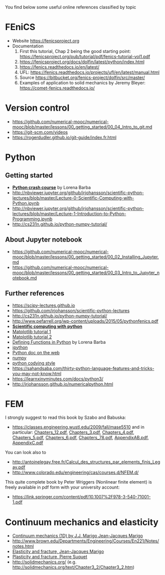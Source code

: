You find below some useful online references classified by topic

# FEniCS
* Website https://fenicsproject.org
* Documentation
   1. First this tutorial, Chap 2 being the good starting point: https://fenicsproject.org/pub/tutorial/pdf/fenics-tutorial-vol1.pdf
   2. https://fenicsproject.org/docs/dolfin/latest/python/index.html
   3. https://fenics.readthedocs.io/en/latest/
   4. UFL: https://fenics.readthedocs.io/projects/ufl/en/latest/manual.html
   5. Source https://bitbucket.org/fenics-project/dolfin/src/master/
   6. Examples of application to solid mechanics by Jeremy Bleyer: https://comet-fenics.readthedocs.io/

 
# Version control
* https://github.com/numerical-mooc/numerical-mooc/blob/master/lessons/00_getting_started/00_04_Intro_to_git.md
* https://git-scm.com/videos
* https://rogerdudler.github.io/git-guide/index.fr.html


# Python

## Getting started
* [**Python crash course**](http://nbviewer.ipython.org/github/barbagroup/AeroPython/blob/master/lessons/00_Lesson00_QuickPythonIntro.ipynb) by Lorena Barba
* http://nbviewer.jupyter.org/github/jrjohansson/scientific-python-lectures/blob/master/Lecture-0-Scientific-Computing-with-Python.ipynb
* http://nbviewer.jupyter.org/github/jrjohansson/scientific-python-lectures/blob/master/Lecture-1-Introduction-to-Python-Programming.ipynb
* http://cs231n.github.io/python-numpy-tutorial/

## About Jupyter notebook
* https://github.com/numerical-mooc/numerical-mooc/blob/master/lessons/00_getting_started/00_02_Installing_Jupyter.md
* https://github.com/numerical-mooc/numerical-mooc/blob/master/lessons/00_getting_started/00_03_Intro_to_Jupyter_notebook.md

## Further references
* https://scipy-lectures.github.io
* https://github.com/jrjohansson/scientific-python-lectures
* http://cs231n.github.io/python-numpy-tutorial/
* http://www.pefarrell.org/wp-content/uploads/2015/05/pythonfenics.pdf
* [**Scientific computing with python**](https://github.com/jrjohansson/scientific-python-lectures)
* [Matplotlib tutorial 1](http://matplotlib.org/users/pyplot_tutorial.html)
* [Matplotlib tutorial 2](http://www.loria.fr/~rougier/teaching/matplotlib/)
* [Defining Functions in Python](http://nbviewer.ipython.org/urls/bitbucket.org/cfdpython/cfd-python-class/raw/master/lessons/11%2520-%2520Defining%2520Function%2520in%2520Python.ipynb) by Lorena Barba
* [ipython](http://ipython.org/)
* [Python doc on the web](https://wiki.python.org/moin/BeginnersGuide/Programmers)
* [numpy](http://www.numpy.org/)
* [python codying style](http://www.python.org/dev/peps/pep-0008/)
* https://sahandsaba.com/thirty-python-language-features-and-tricks-you-may-not-know.html
* https://learnxinyminutes.com/docs/python3/
* http://jrjohansson.github.io/numericalpython.html

# FEM
I strongly suggest to read this book by Szabo and Babuska:
* https://classes.engineering.wustl.edu/2009/fall/mase5510 and in particular:
[Chapters_12.pdf](https://classes.engineering.wustl.edu/2009/fall/mase5510/Chapters_12.pdf),
[Chapters_3.pdf](https://classes.engineering.wustl.edu/2009/fall/mase5510/Chapter_3.pdf),
[Chapters_4.pdf](https://classes.engineering.wustl.edu/2009/fall/mase5510/Chapter_4.pdf),
[Chapters_5.pdf](https://classes.engineering.wustl.edu/2009/fall/mase5510/Chapter_5.pdf),
[Chapters_6.pdf](https://classes.engineering.wustl.edu/2009/fall/mase5510/Chapter_6.pdf),
[Chapters_78.pdf](https://classes.engineering.wustl.edu/2009/fall/mase5510/Chapters_78.pdf),
[AppendixAB.pdf](https://classes.engineering.wustl.edu/2009/fall/mase5510/Appendices_AB.pdf),
[AppendixC.pdf](https://classes.engineering.wustl.edu/2009/fall/mase5510/Appendix_C.pdf)

You can look also to
* http://antoinelegay.free.fr/Calcul_des_structures_par_elements_finis_Legay.pdf
* http://www.colorado.edu/engineering/cas/courses.d/NFEM.d/

This quite complete book by Peter Wriggers (Nonlinear finite element) is freely available in pdf form with your university account:
* https://link.springer.com/content/pdf/10.1007%2F978-3-540-71001-1.pdf

# Continuum mechanics and elasticity 
* [Continuum mechanics (1D) by J.J. Marigo Jean-Jacques Marigo](https://cel.archives-ouvertes.fr/cel-01023392)
* http://www.brown.edu/Departments/Engineering/Courses/En221/Notes/notes.html
* [Elasticity and fracture, Jean-Jacques Marigo](https://moodle.polytechnique.fr/pluginfile.php/30014/mod_resource/content/1/ElasticiteRupture.pdf)
* [Plasticity and fracture, Pierre Suquet](https://www.google.com/url?sa=t&rct=j&q=&esrc=s&source=web&cd=1&cad=rja&uact=8&ved=2ahUKEwjdspXjqcfdAhXLA8AKHVHjBHIQFjAAegQIBxAC&url=http%3A%2F%2Fperso.ensta-paristech.fr%2F~mbonnet%2Fmec551%2Fmec551.pdf&usg=AOvVaw3JK3d0dJbSyeduYs3DCsqU)
* http://solidmechanics.org/ (e.g. http://solidmechanics.org/text/Chapter3_2/Chapter3_2.htm)


